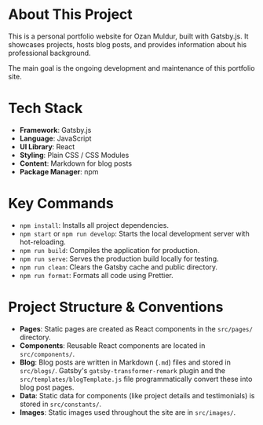 # About This Project

This is a personal portfolio website for Ozan Muldur, built with Gatsby.js. It showcases projects, hosts blog posts, and provides information about his professional background.

The main goal is the ongoing development and maintenance of this portfolio site.

# Tech Stack

-   **Framework**: Gatsby.js
-   **Language**: JavaScript
-   **UI Library**: React
-   **Styling**: Plain CSS / CSS Modules
-   **Content**: Markdown for blog posts
-   **Package Manager**: npm

# Key Commands

-   `npm install`: Installs all project dependencies.
-   `npm start` or `npm run develop`: Starts the local development server with hot-reloading.
-   `npm run build`: Compiles the application for production.
-   `npm run serve`: Serves the production build locally for testing.
-   `npm run clean`: Clears the Gatsby cache and public directory.
-   `npm run format`: Formats all code using Prettier.

# Project Structure & Conventions

-   **Pages**: Static pages are created as React components in the `src/pages/` directory.
-   **Components**: Reusable React components are located in `src/components/`.
-   **Blog**: Blog posts are written in Markdown (`.md`) files and stored in `src/blogs/`. Gatsby's `gatsby-transformer-remark` plugin and the `src/templates/blogTemplate.js` file programmatically convert these into blog post pages.
-   **Data**: Static data for components (like project details and testimonials) is stored in `src/constants/`.
-   **Images**: Static images used throughout the site are in `src/images/`.

